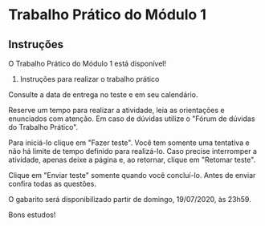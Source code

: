 # Trabalho Prático do Módulo 1

## Instruções

O Trabalho Prático do Módulo 1 está disponível!

1. Instruções para realizar o trabalho prático

Consulte a data de entrega no teste e em seu calendário.

Reserve um tempo para realizar a atividade, leia as orientações e enunciados com atenção. Em caso de dúvidas utilize o "Fórum de dúvidas do Trabalho Prático".

Para iniciá-lo clique em "Fazer teste". Você tem somente uma tentativa e não há limite de tempo definido para realizá-lo. Caso precise interromper a atividade, apenas deixe a página e, ao retornar, clique em "Retomar teste".

Clique em "Enviar teste" somente quando você concluí-lo. Antes de enviar confira todas as questões.

O gabarito será disponibilizado partir de domingo, 19/07/2020, às 23h59.

Bons estudos!
